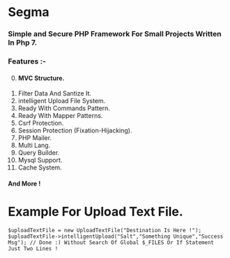 # Segma
###  Simple and Secure PHP  Framework For Small Projects Written In Php 7.
###  Features :-
0. #### MVC Structure.
1. Filter Data And Santize It.
2. intelligent Upload File System.
3. Ready With Commands Pattern.
4. Ready With Mapper Patterns.
5. Csrf Protection.
6. Session Protection (Fixation-Hijacking).
7. PHP Mailer.
8. Multi Lang.
9. Query Builder.
10. Mysql Support.
11. Cache System.
#### And More !

# Example For Upload Text File.
```
$uploadTextFile = new UploadTextFile("Destination Is Here !");
$uploadTextFile->intelligentUpload("Salt","Something Unique","Success Msg"); // Done :) Without Search Of Global $_FILES Or If Statement Just Two Lines !

```